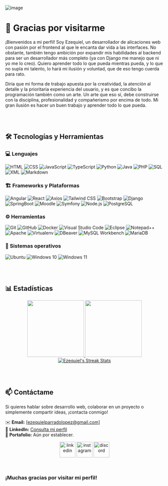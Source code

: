 ![image](https://github.com/user-attachments/assets/d87079ef-8f7a-4ef5-b7e5-cf3044de9bf5)



# 🌟 Gracias por visitarme

¡Bienvenidos a mi perfil! Soy Ezequiel, un desarrollador de alicaciones web con pasión por el frontend al que le encanta dar vida a las interfaces. No obstante, también tengo ambición por expandir mis habilidades al backend para ser un desarrollador más completo (ya con Django me manejo que ni yo me lo creo). Quiero aprender todo lo que pueda mientras pueda, y lo que no supla mi talento, lo hará mi ilusión y voluntad, que de eso tengo cuerda para rato.

Diría que mi forma de trabajo apuesta por la creatividad, la atención al detalle y la prioritaria experiencia del usuario, y es que concibo la programación también como un arte. Un arte que eso sí, debe construirse con la disciplina, profesionalidad y compañerismo por encima de todo. Mi gran ilusión es hacer un buen trabajo y aprender todo lo que pueda.

<br><br>

## 🛠️ Tecnologías y Herramientas
### 💻 Lenguajes
![HTML](https://img.shields.io/badge/HTML5-E34F26?style=for-the-badge&logo=html5&logoColor=white)
![CSS](https://img.shields.io/badge/CSS3-1572B6?style=for-the-badge&logo=css3&logoColor=white)
![JavaScript](https://img.shields.io/badge/JavaScript-F7DF1E?style=for-the-badge&logo=javascript&logoColor=black)
![TypeScript](https://img.shields.io/badge/TypeScript-3178C6?style=for-the-badge&logo=typescript&logoColor=white)
![Python](https://img.shields.io/badge/Python-3776AB?style=for-the-badge&logo=python&logoColor=white)
![Java](https://img.shields.io/badge/Java-007396?style=for-the-badge&logo=java&logoColor=white)
![PHP](https://img.shields.io/badge/PHP-777BB4?style=for-the-badge&logo=php&logoColor=white)
![SQL](https://img.shields.io/badge/SQL-CC2927?style=for-the-badge&logo=postgresql&logoColor=white)
![XML](https://img.shields.io/badge/XML-FF6600?style=for-the-badge&logo=xml&logoColor=white)
![Markdown](https://img.shields.io/badge/Markdown-000000?style=for-the-badge&logo=markdown&logoColor=white)

### 🏗️ Frameworks y Plataformas
![Angular](https://img.shields.io/badge/Angular-DD0031?style=for-the-badge&logo=angular&logoColor=white)
![React](https://img.shields.io/badge/React-61DAFB?style=for-the-badge&logo=react&logoColor=black)
![Axios](https://img.shields.io/badge/Axios-5A29E4?style=for-the-badge&logo=axios&logoColor=white)
![Tailwind CSS](https://img.shields.io/badge/TailwindCSS-06B6D4?style=for-the-badge&logo=tailwindcss&logoColor=white)
![Bootstrap](https://img.shields.io/badge/Bootstrap-7952B3?style=for-the-badge&logo=bootstrap&logoColor=white)
![Django](https://img.shields.io/badge/Django-092E20?style=for-the-badge&logo=django&logoColor=white)
![SpringBoot](https://img.shields.io/badge/SpringBoot-6DB33F?style=for-the-badge&logo=springboot&logoColor=white)
![Moodle](https://img.shields.io/badge/Moodle-FF8800?style=for-the-badge&logo=moodle&logoColor=white)
![Symfony](https://img.shields.io/badge/Symfony-000000?style=for-the-badge&logo=symfony&logoColor=white)
![Node.js](https://img.shields.io/badge/Node.js-339933?style=for-the-badge&logo=node.js&logoColor=white)
![PostgreSQL](https://img.shields.io/badge/PostgreSQL-336791?style=for-the-badge&logo=postgresql&logoColor=white)

### ⚙️ Herramientas
![Git](https://img.shields.io/badge/Git-F05032?style=for-the-badge&logo=git&logoColor=white)
![GitHub](https://img.shields.io/badge/GitHub-181717?style=for-the-badge&logo=github&logoColor=white)
![Docker](https://img.shields.io/badge/Docker-2496ED?style=for-the-badge&logo=docker&logoColor=white)
![Visual Studio Code](https://img.shields.io/badge/VS%20Code-0078D4?style=for-the-badge&logo=visualstudiocode&logoColor=white)
![Eclipse](https://img.shields.io/badge/Eclipse-2C2255?style=for-the-badge&logo=eclipseide&logoColor=white)
![Notepad++](https://img.shields.io/badge/Notepad++-90E59A?style=for-the-badge&logo=notepadplusplus&logoColor=black)
![Apache](https://img.shields.io/badge/Apache-D22128?style=for-the-badge&logo=apache&logoColor=white)
![Virtualenv](https://img.shields.io/badge/virtualenv-3776AB?style=for-the-badge&logo=python&logoColor=white)
![DBeaver](https://img.shields.io/badge/DBeaver-372923?style=for-the-badge&logo=dbeaver&logoColor=white)
![MySQL Workbench](https://img.shields.io/badge/MySQL%20Workbench-00758F?style=for-the-badge&logo=mysql&logoColor=white)
![MariaDB](https://img.shields.io/badge/MariaDB-003545?style=for-the-badge&logo=mariadb&logoColor=white)


### 🔽 Sistemas operativos
![Ubuntu](https://img.shields.io/badge/Ubuntu-E95420?style=for-the-badge&logo=ubuntu&logoColor=white)
![Windows 10](https://img.shields.io/badge/Windows%2010-0078D6?style=for-the-badge&logo=windows&logoColor=white)
![Windows 11](https://img.shields.io/badge/Windows%2011-0078D4?style=for-the-badge&logo=windows&logoColor=white)

<br><br>

## 📊 Estadísticas
<p align="center">
<a href="https://github.com/ezequiel9git">
  <img height="180em" src="https://github-readme-stats-eight-theta.vercel.app/api?username=ezequiel9git&show_icons=true&theme=algolia&include_all_commits=true&count_private=true"/>
  <img height="180em" src="https://github-readme-stats-eight-theta.vercel.app/api/top-langs/?username=ezequiel9git&layout=compact&langs_count=8&theme=algolia"/>
  <img src="https://github-readme-streak-stats.herokuapp.com/?user=ezequiel9git&theme=algolia" alt="Ezequiel's Streak Stats"  />
</a>
</p>

<br><br>

## 📫 Contáctame
Si quieres hablar sobre desarrollo web, colaborar en un proyecto o simplemente compartir ideas, ¡contacta conmigo! 

✉️ **Email:** [ezequielparradolopez@gmail.com]  
💼 **LinkedIn:** [Consulta mi perfil](https://www.linkedin.com/in/ezequiel-parrado-l%C3%B3pez/)  
📂 **Portafolio:** Aún por establecer.

<p align="center">
<a href="https://www.linkedin.com/in/ezequiel-parrado-l%C3%B3pez/" target="blank"><img align="center" src="https://user-images.githubusercontent.com/88904952/234979284-68c11d7f-1acc-4f0c-ac78-044e1037d7b0.png" alt="linkedin" height="50" width="50" /></a>
<a href="https://www.instagram.com/ezequielparrado/" target="blank"><img align="center" src="https://user-images.githubusercontent.com/88904952/234981169-2dd1e58f-4b7e-468c-8213-034ba62156c3.png" alt="instagram" height="50" width="50" /></a>
<a href="https://discord.com/channels/1082344415709909143" target="blank"><img align="center" src="https://user-images.githubusercontent.com/88904952/234982627-019fd336-6248-453c-9b05-97c13fd1d207.png" alt="discord" height="50" width="50" /></a>
</p>
<br>

### ¡Muchas gracias por visitar mi perfil!

